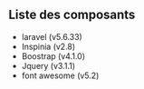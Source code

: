 
## Liste des composants

- laravel (v5.6.33)
- Inspinia (v2.8)
- Boostrap (v4.1.0)
- Jquery (v3.1.1)
- font awesome (v5.2)